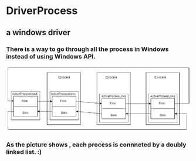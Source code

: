 # DriverProcess
## a windows driver 
### There is a way to go through all the process in Windows instead of using Windows API. 
![image](https://github.com/crud-go/DriverProcess/blob/master/windows%20Eprocess.jpg)
### As the picture shows , each process is connneted by  a doubly linked list. :)
